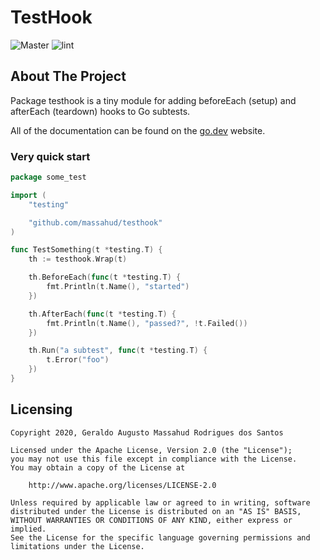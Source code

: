 # TestHook

![Master](https://github.com/massahud/testhook/workflows/Master/badge.svg)
![lint](https://github.com/massahud/testhook/workflows/lint/badge.svg)

## About The Project

Package testhook is a tiny module for adding beforeEach (setup) and afterEach (teardown) hooks to Go subtests.

All of the documentation can be found on the [go.dev](https://pkg.go.dev/github.com/massahud/testhook?tab=doc) website.

### Very quick start

```go
package some_test

import (
    "testing"

    "github.com/massahud/testhook"
)

func TestSomething(t *testing.T) {
    th := testhook.Wrap(t)

    th.BeforeEach(func(t *testing.T) {
        fmt.Println(t.Name(), "started")
    })

    th.AfterEach(func(t *testing.T) {
        fmt.Println(t.Name(), "passed?", !t.Failed())
    })

    th.Run("a subtest", func(t *testing.T) {
        t.Error("foo")
    })
}
```

## Licensing

```text
Copyright 2020, Geraldo Augusto Massahud Rodrigues dos Santos

Licensed under the Apache License, Version 2.0 (the "License");
you may not use this file except in compliance with the License.
You may obtain a copy of the License at

    http://www.apache.org/licenses/LICENSE-2.0

Unless required by applicable law or agreed to in writing, software
distributed under the License is distributed on an "AS IS" BASIS,
WITHOUT WARRANTIES OR CONDITIONS OF ANY KIND, either express or implied.
See the License for the specific language governing permissions and
limitations under the License.
```
